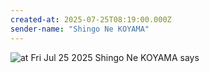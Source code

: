 ```yaml
---
created-at: 2025-07-25T08:19:00.000Z
sender-name: "Shingo Ne KOYAMA"
---
```


![at Fri Jul 25 2025 Shingo Ne KOYAMA says](/messages/images/IMG-20250725-WA0001.jpg)

